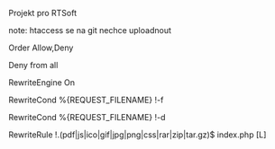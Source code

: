 Projekt pro RTSoft



note: htaccess se na git nechce uploadnout



Order Allow,Deny

Deny from all

RewriteEngine On

RewriteCond %{REQUEST_FILENAME} !-f

RewriteCond %{REQUEST_FILENAME} !-d

RewriteRule !\.(pdf|js|ico|gif|jpg|png|css|rar|zip|tar\.gz)$ index.php [L]


